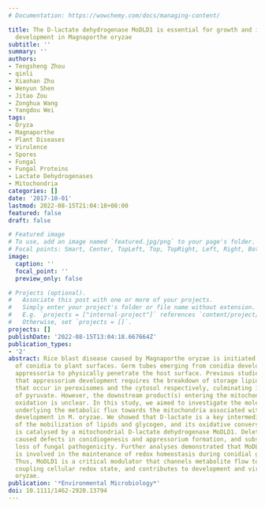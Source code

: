 ```yaml
---
# Documentation: https://wowchemy.com/docs/managing-content/

title: The D-lactate dehydrogenase MoDLD1 is essential for growth and infection-related
  development in Magnaporthe oryzae
subtitle: ''
summary: ''
authors:
- Tengsheng Zhou
- qinli
- Xiaohan Zhu
- Wenyun Shen
- Jitao Zou
- Zonghua Wang
- Yangdou Wei
tags:
- Oryza
- Magnaporthe
- Plant Diseases
- Virulence
- Spores
- Fungal
- Fungal Proteins
- Lactate Dehydrogenases
- Mitochondria
categories: []
date: '2017-10-01'
lastmod: 2022-08-15T21:04:18+08:00
featured: false
draft: false

# Featured image
# To use, add an image named `featured.jpg/png` to your page's folder.
# Focal points: Smart, Center, TopLeft, Top, TopRight, Left, Right, BottomLeft, Bottom, BottomRight.
image:
  caption: ''
  focal_point: ''
  preview_only: false

# Projects (optional).
#   Associate this post with one or more of your projects.
#   Simply enter your project's folder or file name without extension.
#   E.g. `projects = ["internal-project"]` references `content/project/deep-learning/index.md`.
#   Otherwise, set `projects = []`.
projects: []
publishDate: '2022-08-15T13:04:18.667664Z'
publication_types:
- '2'
abstract: Rice blast disease caused by Magnaporthe oryzae is initiated by the attachment
  of conidia to plant surfaces. Germ tubes emerging from conidia develop melanized
  appressoria to physically penetrate the host surface. Previous studies revealed
  that appressorium development requires the breakdown of storage lipids and glycogen
  that occur in peroxisomes and the cytosol respectively, culminating in production
  of pyruvate. However, the downstream product(s) entering the mitochondria for further
  oxidation is unclear. In this study, we aimed to investigate the molecular basis
  underlying the metabolic flux towards the mitochondria associated with the infectious-related
  development in M. oryzae. We showed that D-lactate is a key intermediate metabolite
  of the mobilization of lipids and glycogen, and its oxidative conversion to pyruvate
  is catalysed by a mitochondrial D-lactate dehydrogenase MoDLD1. Deletion of MoDLD1
  caused defects in conidiogenesis and appressorium formation, and subsequently the
  loss of fungal pathogenicity. Further analyses demonstrated that MoDLD1 activity
  is involved in the maintenance of redox homeostasis during conidial germination.
  Thus, MoDLD1 is a critical modulator that channels metabolite flow to the mitochondrion
  coupling cellular redox state, and contributes to development and virulence of M.
  oryzae.
publication: '*Environmental Microbiology*'
doi: 10.1111/1462-2920.13794
---
```


